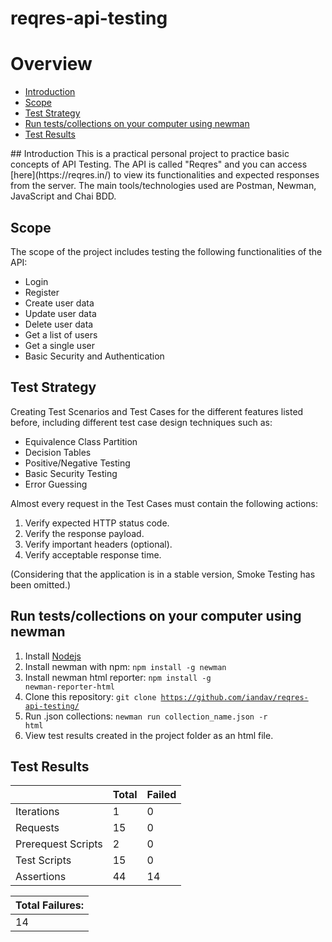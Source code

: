 # reqres-api-testing

# Overview
<ul>
  <li><a href="">Introduction</a></li>
  <li><a href="">Scope</a></li>
  <li><a href="">Test Strategy</a></li>
  <li><a href="">Run tests/collections on your computer using newman</a></li>
  <li><a href="">Test Results</a></li>
</ul>
## Introduction
This is a practical personal project to practice basic concepts of API Testing. The API is called "Reqres" and you can access [here](https://reqres.in/) to view its functionalities and expected responses from the server. The main tools/technologies used are Postman, Newman, JavaScript and Chai BDD.

## Scope
The scope of the project includes testing the following functionalities of the API:
<ul>
  <li>Login</li>
  <li>Register</li>
  <li>Create user data</li>
  <li>Update user data</li>
  <li>Delete user data</li>
  <li>Get a list of users</li>
  <li>Get a single user</li>
  <li>Basic Security and Authentication</li>
</ul>

## Test Strategy
Creating Test Scenarios and Test Cases for the different features listed before, including different test case design techniques such as:
<ul>
  <li>Equivalence Class Partition</li>
  <li>Decision Tables</li>
  <li>Positive/Negative Testing</li>
  <li>Basic Security Testing</li>
  <li>Error Guessing</li>
</ul>

Almost every request in the Test Cases must contain the following actions:
<ol>
  <li>Verify expected HTTP status code.</li>
  <li>Verify the response payload.</li>
  <li>Verify important headers (optional).</li>
  <li>Verify acceptable response time.</li>
</ol>

(Considering that the application is in a stable version, Smoke Testing has been omitted.)

## Run tests/collections on your computer using newman
1. Install [Nodejs](https://nodejs.org/)
2. Install newman with npm: <code>npm install -g newman</code>
3. Install newman html reporter: <code>npm install -g newman-reporter-html</code>
4. Clone this repository: <code>git clone https://github.com/iandav/reqres-api-testing/</code>
5. Run .json collections: <code>newman run collection_name.json -r html</code>
6. View test results created in the project folder as an html file.

## Test Results
|  | Total | Failed |
| --- | --- | --- |
| Iterations | 1 | 0 |
| Requests | 15 | 0 |
| Prerequest Scripts | 2 | 0 |
| Test Scripts | 15 | 0 |
| Assertions | 44 | 14 |

| Total Failures: |
| --- |
| 14 |


